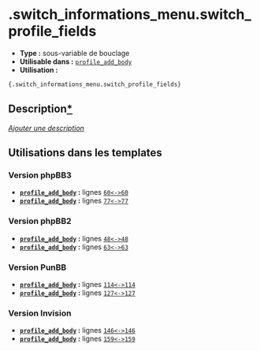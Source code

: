 # .switch_informations_menu.switch_profile_fields
* __Type :__ sous-variable de bouclage
* __Utilisable dans :__ [`profile_add_body`](../tpl/profile_add_body.md#readme)
* __Utilisation :__

```html
{.switch_informations_menu.switch_profile_fields}
```

## Description[*](https://fa-tvars.appspot.com/var/.switch_informations_menu.switch_profile_fields)
[*Ajouter une description*](https://fa-tvars.appspot.com/var/.switch_informations_menu.switch_profile_fields)

## Utilisations dans les templates

### Version phpBB3
* __[`profile_add_body`](../tpl/profile_add_body.md#readme) :__ lignes [`60`](../src/prosilver/profile_add_body.tpl#L60)[`<->`](../src/prosilver/profile_add_body.tpl#L60-L60)[`60`](../src/prosilver/profile_add_body.tpl#L60)
* __[`profile_add_body`](../tpl/profile_add_body.md#readme) :__ lignes [`77`](../src/prosilver/profile_add_body.tpl#L77)[`<->`](../src/prosilver/profile_add_body.tpl#L77-L77)[`77`](../src/prosilver/profile_add_body.tpl#L77)

### Version phpBB2
* __[`profile_add_body`](../tpl/profile_add_body.md#readme) :__ lignes [`48`](../src/subsilver/profile_add_body.tpl#L48)[`<->`](../src/subsilver/profile_add_body.tpl#L48-L48)[`48`](../src/subsilver/profile_add_body.tpl#L48)
* __[`profile_add_body`](../tpl/profile_add_body.md#readme) :__ lignes [`63`](../src/subsilver/profile_add_body.tpl#L63)[`<->`](../src/subsilver/profile_add_body.tpl#L63-L63)[`63`](../src/subsilver/profile_add_body.tpl#L63)

### Version PunBB
* __[`profile_add_body`](../tpl/profile_add_body.md#readme) :__ lignes [`114`](../src/punbb/profile_add_body.tpl#L114)[`<->`](../src/punbb/profile_add_body.tpl#L114-L114)[`114`](../src/punbb/profile_add_body.tpl#L114)
* __[`profile_add_body`](../tpl/profile_add_body.md#readme) :__ lignes [`127`](../src/punbb/profile_add_body.tpl#L127)[`<->`](../src/punbb/profile_add_body.tpl#L127-L127)[`127`](../src/punbb/profile_add_body.tpl#L127)

### Version Invision
* __[`profile_add_body`](../tpl/profile_add_body.md#readme) :__ lignes [`146`](../src/invision/profile_add_body.tpl#L146)[`<->`](../src/invision/profile_add_body.tpl#L146-L146)[`146`](../src/invision/profile_add_body.tpl#L146)
* __[`profile_add_body`](../tpl/profile_add_body.md#readme) :__ lignes [`159`](../src/invision/profile_add_body.tpl#L159)[`<->`](../src/invision/profile_add_body.tpl#L159-L159)[`159`](../src/invision/profile_add_body.tpl#L159)

